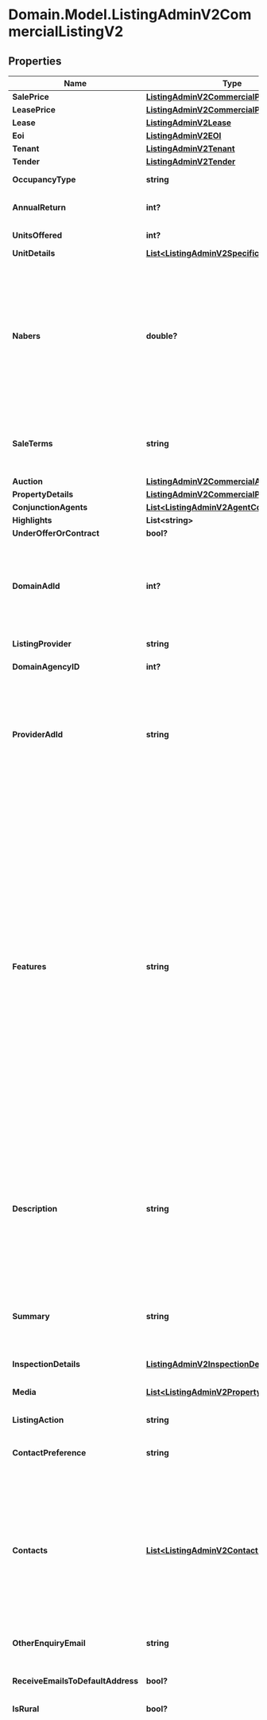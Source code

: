 # Domain.Model.ListingAdminV2CommercialListingV2
## Properties

Name | Type | Description | Notes
------------ | ------------- | ------------- | -------------
**SalePrice** | [**ListingAdminV2CommercialPrice**](ListingAdminV2CommercialPrice.md) |  | [optional] 
**LeasePrice** | [**ListingAdminV2CommercialPrice**](ListingAdminV2CommercialPrice.md) |  | [optional] 
**Lease** | [**ListingAdminV2Lease**](ListingAdminV2Lease.md) |  | [optional] 
**Eoi** | [**ListingAdminV2EOI**](ListingAdminV2EOI.md) |  | [optional] 
**Tenant** | [**ListingAdminV2Tenant**](ListingAdminV2Tenant.md) |  | [optional] 
**Tender** | [**ListingAdminV2Tender**](ListingAdminV2Tender.md) |  | [optional] 
**OccupancyType** | **string** | Occupancy. Can be &#x27;Tenanted&#x27;, &#x27;Vacant&#x27; | [optional] 
**AnnualReturn** | **int?** | Integer value of percentage return on this property or business. | [optional] 
**UnitsOffered** | **int?** | Integer value of units offered for sale or lease | [optional] 
**UnitDetails** | [**List&lt;ListingAdminV2SpecificUnitDetail&gt;**](ListingAdminV2SpecificUnitDetail.md) | Units details | [optional] 
**Nabers** | **double?** | The NABERS Rating is the energy efficiency rating that the property has been measured to have.   This rating is measured in increments of .5 and can range from 0 to 6.   The NABERS rating is required for spaces within office buildings of 1000 square metres or more.  For more information on the NABERS rating system please visit http://www.nabers.gov.au | [optional] 
**SaleTerms** | **string** | Information relating to aspects of the sale, such as required deposit, settlement time. Up to 50 characters, optional. Ignored for lease listings | [optional] 
**Auction** | [**ListingAdminV2CommercialAuction**](ListingAdminV2CommercialAuction.md) |  | [optional] 
**PropertyDetails** | [**ListingAdminV2CommercialProperty**](ListingAdminV2CommercialProperty.md) |  | 
**ConjunctionAgents** | [**List&lt;ListingAdminV2AgentContact&gt;**](ListingAdminV2AgentContact.md) | List of conjunction agents | [optional] 
**Highlights** | **List&lt;string&gt;** | Highlight Items | [optional] 
**UnderOfferOrContract** | **bool?** | Set for Sale listings only | [optional] 
**DomainAdId** | **int?** | Domain Advertisement Id, not applicable for creating new ads.  Mandatory when updating a listing that belongs to an agency that  is in the process of being migrated between listing providers. | [optional] 
**ListingProvider** | **string** | A string identifying the data provider | [optional] 
**DomainAgencyID** | **int?** | The Domain Agency Id number | 
**ProviderAdId** | **string** | External Advertisement Id of up to 50 characters will be stored.&lt;br /&gt;  This value is used to identify an Advertisement for updates and should be unique for listing provider.&lt;br /&gt;  This value is case-insensitive (meaning AAAA will update aaaa). | 
**Features** | **string** |  Comma-separated list of features. 1000 characters in length. Select as appropriate or write your own.  INSIDE: Air conditioning, Ensuite, Floorboards, Indoor Spa, Gym, Alarm System, Intercom, Built in wardrobes, Furnished, Internal Laundry, Pets allowed, Cable or Satellite, Gas, Broadband internet access, Bath, Fireplace(s), Separate Dining Room, Heating, Dishwasher, Study.  OUTSIDE: Tennis Court, Secure Parking, Shed, Fully fenced, Balcony / Deck, Garden / Courtyard, Swimming Pool, Outdoor Spa.  LOCATION: Ground floor, Water Views, North Facing, City Views.  ECO FRIENDLY: Double glazed windows, Energy efficient appliances, Water efficient appliances, Wall / ceiling insulation, Rainwater storage tank, Greywater system, Water efficient fixtures, Solar hot water, Solar panels | [optional] 
**Description** | **string** | Description of the property.  6000 characters in length. The following HTML elements are permitted: &amp;lt;br /&amp;gt;, &amp;lt;p&amp;gt;&amp;lt;/p&amp;gt;, &amp;amp;nbsp;. HTML must be well-formed.  Carriage Returns are interpreted as line breaks. Foreign characters must be HTML encoded, e.g., façade for façade | [optional] 
**Summary** | **string** | &#x27;Headline&#x27; Any HTML stripped out.  If the Summary is less than 80 characters long then the description is concatenated to it and the total trimmed to 250 characters. | [optional] 
**InspectionDetails** | [**ListingAdminV2InspectionDetails**](ListingAdminV2InspectionDetails.md) |  | [optional] 
**Media** | [**List&lt;ListingAdminV2PropertyMedia&gt;**](ListingAdminV2PropertyMedia.md) | Links to VideoURL, virtual tour or weblink. Maximum length of media URLs is 255 characters. | [optional] 
**ListingAction** | **string** | Sale or Rent | 
**ContactPreference** | **string** | Indicates the listing preferred contact method. Default by both phone and email if not provided. | [optional] 
**Contacts** | [**List&lt;ListingAdminV2Contact&gt;**](ListingAdminV2Contact.md) | Minimum required attributes: First name, last name and E-mail.  If the DomainAgentId is provided, contact information will be based on the existing agent found for that id.  Otherwise first name, last name and email will be used to find the matching contact. A new contact will be created if no contact can be found. | [optional] 
**OtherEnquiryEmail** | **string** | Sets an additional Email Address to which enquiries on the Listing will be sent | [optional] 
**ReceiveEmailsToDefaultAddress** | **bool?** | Send email enquiries to the default address for this listing type | [optional] 
**IsRural** | **bool?** | True if the property is rural | [optional] 
**Supplementary** | [**List&lt;ListingAdminV2ListingSupplementary&gt;**](ListingAdminV2ListingSupplementary.md) | Rural attributes    *Improvements* (optional)    Available &#x60;types&#x60; (fixed list, optional):  * Machinery Shed  * Shearing Shed  * Workshop  * Shearers Quarters  * Silos  * Other Housing  * Managers Accommodation    *Fencing* (optional)    &#x60;description&#x60; (string, optional): free text fencing description, maximum 250 characters.    *Yards* (optional)    Available &#x60;types&#x60; (fixed list, optional):  * Sheep  * Cattle    *Homestead* (optional)    &#x60;description&#x60; (string, optional): description of the homestead and construction, maximum 250 characters.    &#x60;metadata&#x60; (optional)  * &#x60;area&#x60; (decimal, optional): homestead area in square metres.    Available &#x60;types&#x60; (fixed list, optional):  * Office  * Ensuite  * Tennis Court  * Mains Gas  * Floorboards  * Internal Laundry    *Water* (optional)    &#x60;description&#x60; (string, optional): water comments, maximum 250 characters.    Available &#x60;types&#x60; (fixed list, optional):  * Tank  * Well  * Reticulated  * Bores  * Springs  * Creeks  * Dams  * River    *Crops* (optional)    &#x60;description&#x60; (string, optional): description of the crops, maximum 250 characters.    &#x60;metadata&#x60; (optional)  * &#x60;croppedAnnually&#x60; (decimal, optional): average annual area cropped in hectares.  * &#x60;fallowAnnually&#x60; (decimal, optional): average annual fallow area in hectares.  * &#x60;pastures&#x60; (string, optional): description of pastures available, maximum 250 characters.    *Livestock* (optional)    &#x60;description&#x60; (string, optional): additional comments, maximum 250 characters.    &#x60;metadata&#x60; (optional)  * &#x60;capacity&#x60; (decimal, optional): property carrying capacity in DSE (unit of carry capacity).    Available &#x60;types&#x60; (fixed list, optional):  * Sheep  * Pigs  * Cattle  * Poultry  * Horses  * Exotic  * Goats  * Stud    *Inclusions* (optional)    &#x60;description&#x60; (string, optional): description of plant and machinery included in sale, maximum 250 characters.    &#x60;metadata&#x60; (optional)  * &#x60;livestock&#x60; (string, optional): description of livestock included in sale, maximum 250 characters.  * &#x60;crop&#x60; (string, optional): description of crops included in sale, maximum 250 characters.    *Irrigation* (optional)    &#x60;description&#x60; (string, optional): irrigation comments, maximum 250 characters    &#x60;metadata&#x60; (optional)  * &#x60;rainfall&#x60; (decimal, optional): annual rainfall in millimetres. | [optional] 

[[Back to Model list]](../README.md#documentation-for-models) [[Back to API list]](../README.md#documentation-for-api-endpoints) [[Back to README]](../README.md)

